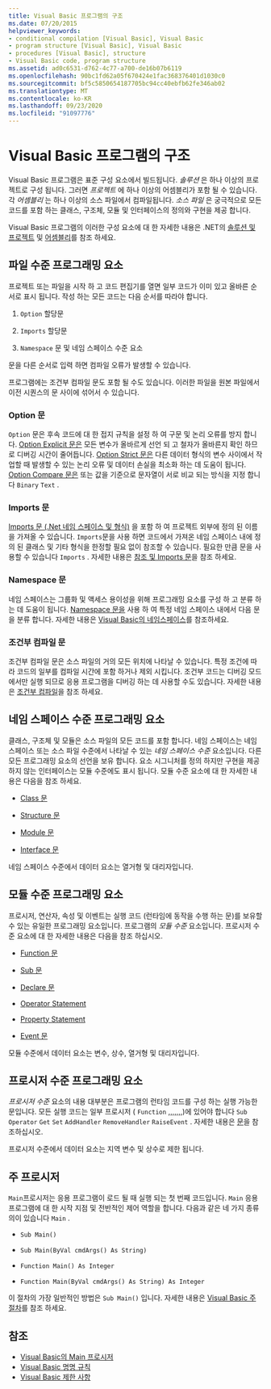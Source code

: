 ```yaml
---
title: Visual Basic 프로그램의 구조
ms.date: 07/20/2015
helpviewer_keywords:
- conditional compilation [Visual Basic], Visual Basic
- program structure [Visual Basic], Visual Basic
- procedures [Visual Basic], structure
- Visual Basic code, program structure
ms.assetid: ad0c6531-d762-4c77-a700-de16b07b6119
ms.openlocfilehash: 90bc1fd62a05f670424e1fac368376401d1030c0
ms.sourcegitcommit: bf5c5850654187705bc94cc40ebfb62fe346ab02
ms.translationtype: MT
ms.contentlocale: ko-KR
ms.lasthandoff: 09/23/2020
ms.locfileid: "91097776"
---
```

# <a name="structure-of-a-visual-basic-program"></a>Visual Basic 프로그램의 구조

Visual Basic 프로그램은 표준 구성 요소에서 빌드됩니다. *솔루션* 은 하나 이상의 프로젝트로 구성 됩니다. 그러면 *프로젝트* 에 하나 이상의 어셈블리가 포함 될 수 있습니다. 각 *어셈블리* 는 하나 이상의 소스 파일에서 컴파일됩니다. *소스 파일* 은 궁극적으로 모든 코드를 포함 하는 클래스, 구조체, 모듈 및 인터페이스의 정의와 구현을 제공 합니다.  
  
 Visual Basic 프로그램의 이러한 구성 요소에 대 한 자세한 내용은 .NET의 [솔루션 및 프로젝트](/visualstudio/ide/solutions-and-projects-in-visual-studio) 및 [어셈블리](../../../standard/assembly/index.md)를 참조 하세요.  
  
## <a name="file-level-programming-elements"></a>파일 수준 프로그래밍 요소  

 프로젝트 또는 파일을 시작 하 고 코드 편집기를 열면 일부 코드가 이미 있고 올바른 순서로 표시 됩니다. 작성 하는 모든 코드는 다음 순서를 따라야 합니다.  
  
1. `Option` 할당문  
  
2. `Imports` 할당문  
  
3. `Namespace` 문 및 네임 스페이스 수준 요소  
  
 문을 다른 순서로 입력 하면 컴파일 오류가 발생할 수 있습니다.  
  
 프로그램에는 조건부 컴파일 문도 포함 될 수도 있습니다. 이러한 파일을 원본 파일에서 이전 시퀀스의 문 사이에 섞어서 수 있습니다.  
  
### <a name="option-statements"></a>Option 문  

 `Option` 문은 후속 코드에 대 한 접지 규칙을 설정 하 여 구문 및 논리 오류를 방지 합니다. [Option Explicit 문은](../../language-reference/statements/option-explicit-statement.md) 모든 변수가 올바르게 선언 되 고 철자가 올바른지 확인 하므로 디버깅 시간이 줄어듭니다. [Option Strict 문은](../../language-reference/statements/option-strict-statement.md) 다른 데이터 형식의 변수 사이에서 작업할 때 발생할 수 있는 논리 오류 및 데이터 손실을 최소화 하는 데 도움이 됩니다. [Option Compare 문은](../../language-reference/statements/option-compare-statement.md) 또는 값을 기준으로 문자열이 서로 비교 되는 방식을 지정 합니다 `Binary` `Text` .  
  
### <a name="imports-statements"></a>Imports 문  

 [Imports 문 (.Net 네임 스페이스 및 형식)](../../language-reference/statements/imports-statement-net-namespace-and-type.md) 을 포함 하 여 프로젝트 외부에 정의 된 이름을 가져올 수 있습니다. `Imports`문을 사용 하면 코드에서 가져온 네임 스페이스 내에 정의 된 클래스 및 기타 형식을 한정할 필요 없이 참조할 수 있습니다. 필요한 만큼 문을 사용할 수 있습니다 `Imports` . 자세한 내용은 [참조 및 Imports 문](references-and-the-imports-statement.md)을 참조 하세요.  
  
### <a name="namespace-statements"></a>Namespace 문  

 네임 스페이스는 그룹화 및 액세스 용이성을 위해 프로그래밍 요소를 구성 하 고 분류 하는 데 도움이 됩니다. [Namespace 문을](../../language-reference/statements/namespace-statement.md) 사용 하 여 특정 네임 스페이스 내에서 다음 문을 분류 합니다. 자세한 내용은 [Visual Basic의 네임스페이스](namespaces.md)를 참조하세요.  
  
### <a name="conditional-compilation-statements"></a>조건부 컴파일 문  

 조건부 컴파일 문은 소스 파일의 거의 모든 위치에 나타날 수 있습니다. 특정 조건에 따라 코드의 일부를 컴파일 시간에 포함 하거나 제외 시킵니다. 조건부 코드는 디버깅 모드 에서만 실행 되므로 응용 프로그램을 디버깅 하는 데 사용할 수도 있습니다. 자세한 내용은 [조건부 컴파일](conditional-compilation.md)을 참조 하세요.  
  
## <a name="namespace-level-programming-elements"></a>네임 스페이스 수준 프로그래밍 요소  

 클래스, 구조체 및 모듈은 소스 파일의 모든 코드를 포함 합니다. 네임 스페이스는 네임 스페이스 또는 소스 파일 수준에서 나타날 수 있는 *네임 스페이스 수준* 요소입니다. 다른 모든 프로그래밍 요소의 선언을 보유 합니다. 요소 시그니처를 정의 하지만 구현을 제공 하지 않는 인터페이스는 모듈 수준에도 표시 됩니다. 모듈 수준 요소에 대 한 자세한 내용은 다음을 참조 하세요.  
  
- [Class 문](../../language-reference/statements/class-statement.md)  
  
- [Structure 문](../../language-reference/statements/structure-statement.md)  
  
- [Module 문](../../language-reference/statements/module-statement.md)  
  
- [Interface 문](../../language-reference/statements/interface-statement.md)  
  
 네임 스페이스 수준에서 데이터 요소는 열거형 및 대리자입니다.  
  
## <a name="module-level-programming-elements"></a>모듈 수준 프로그래밍 요소  

 프로시저, 연산자, 속성 및 이벤트는 실행 코드 (런타임에 동작을 수행 하는 문)를 보유할 수 있는 유일한 프로그래밍 요소입니다. 프로그램의 *모듈 수준* 요소입니다. 프로시저 수준 요소에 대 한 자세한 내용은 다음을 참조 하십시오.  
  
- [Function 문](../../language-reference/statements/function-statement.md)  
  
- [Sub 문](../../language-reference/statements/sub-statement.md)  
  
- [Declare 문](../../language-reference/statements/declare-statement.md)  
  
- [Operator Statement](../../language-reference/statements/operator-statement.md)  
  
- [Property Statement](../../language-reference/statements/property-statement.md)  
  
- [Event 문](../../language-reference/statements/event-statement.md)  
  
 모듈 수준에서 데이터 요소는 변수, 상수, 열거형 및 대리자입니다.  
  
## <a name="procedure-level-programming-elements"></a>프로시저 수준 프로그래밍 요소  

 *프로시저 수준* 요소의 내용 대부분은 프로그램의 런타임 코드를 구성 하는 실행 가능한 문입니다. 모든 실행 코드는 일부 프로시저 ( `Function` ,,,,,,,)에 있어야 합니다 `Sub` `Operator` `Get` `Set` `AddHandler` `RemoveHandler` `RaiseEvent` . 자세한 내용은 [문](../language-features/statements.md)을 참조하십시오.  
  
 프로시저 수준에서 데이터 요소는 지역 변수 및 상수로 제한 됩니다.  
  
## <a name="the-main-procedure"></a>주 프로시저  

 `Main`프로시저는 응용 프로그램이 로드 될 때 실행 되는 첫 번째 코드입니다. `Main` 응용 프로그램에 대 한 시작 지점 및 전반적인 제어 역할을 합니다. 다음과 같은 네 가지 종류의이 있습니다 `Main` .  
  
- `Sub Main()`  
  
- `Sub Main(ByVal cmdArgs() As String)`  
  
- `Function Main() As Integer`  
  
- `Function Main(ByVal cmdArgs() As String) As Integer`  
  
 이 절차의 가장 일반적인 방법은 `Sub Main()` 입니다. 자세한 내용은 [Visual Basic 주 절차](main-procedure.md)를 참조 하세요.  
  
## <a name="see-also"></a>참조

- [Visual Basic의 Main 프로시저](main-procedure.md)
- [Visual Basic 명명 규칙](naming-conventions.md)
- [Visual Basic 제한 사항](limitations.md)
